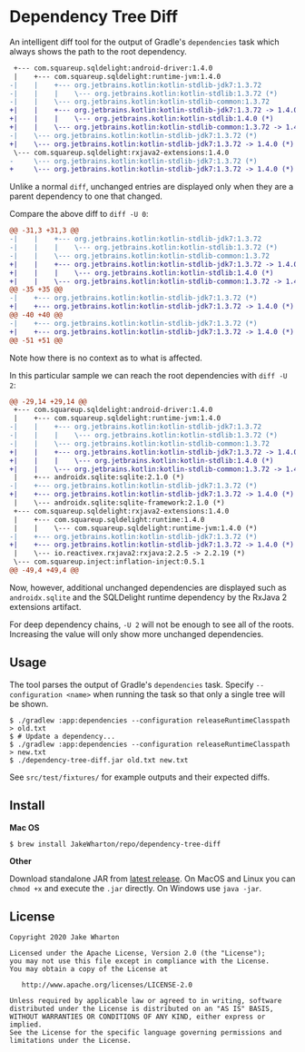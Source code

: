 # Dependency Tree Diff

An intelligent diff tool for the output of Gradle's `dependencies` task which always shows
the path to the root dependency.

```diff
 +--- com.squareup.sqldelight:android-driver:1.4.0
 |    +--- com.squareup.sqldelight:runtime-jvm:1.4.0
-|    |    +--- org.jetbrains.kotlin:kotlin-stdlib-jdk7:1.3.72
-|    |    |    \--- org.jetbrains.kotlin:kotlin-stdlib:1.3.72 (*)
-|    |    \--- org.jetbrains.kotlin:kotlin-stdlib-common:1.3.72
+|    |    +--- org.jetbrains.kotlin:kotlin-stdlib-jdk7:1.3.72 -> 1.4.0
+|    |    |    \--- org.jetbrains.kotlin:kotlin-stdlib:1.4.0 (*)
+|    |    \--- org.jetbrains.kotlin:kotlin-stdlib-common:1.3.72 -> 1.4.0
-|    \--- org.jetbrains.kotlin:kotlin-stdlib-jdk7:1.3.72 (*)
+|    \--- org.jetbrains.kotlin:kotlin-stdlib-jdk7:1.3.72 -> 1.4.0 (*)
 \--- com.squareup.sqldelight:rxjava2-extensions:1.4.0
-     \--- org.jetbrains.kotlin:kotlin-stdlib-jdk7:1.3.72 (*)
+     \--- org.jetbrains.kotlin:kotlin-stdlib-jdk7:1.3.72 -> 1.4.0 (*)
```

Unlike a normal `diff`, unchanged entries are displayed only when they are a parent dependency
to one that changed.

Compare the above diff to `diff -U 0`:

```diff
@@ -31,3 +31,3 @@
-|    |    +--- org.jetbrains.kotlin:kotlin-stdlib-jdk7:1.3.72
-|    |    |    \--- org.jetbrains.kotlin:kotlin-stdlib:1.3.72 (*)
-|    |    \--- org.jetbrains.kotlin:kotlin-stdlib-common:1.3.72
+|    |    +--- org.jetbrains.kotlin:kotlin-stdlib-jdk7:1.3.72 -> 1.4.0
+|    |    |    \--- org.jetbrains.kotlin:kotlin-stdlib:1.4.0 (*)
+|    |    \--- org.jetbrains.kotlin:kotlin-stdlib-common:1.3.72 -> 1.4.0
@@ -35 +35 @@
-|    +--- org.jetbrains.kotlin:kotlin-stdlib-jdk7:1.3.72 (*)
+|    +--- org.jetbrains.kotlin:kotlin-stdlib-jdk7:1.3.72 -> 1.4.0 (*)
@@ -40 +40 @@
-|    +--- org.jetbrains.kotlin:kotlin-stdlib-jdk7:1.3.72 (*)
+|    +--- org.jetbrains.kotlin:kotlin-stdlib-jdk7:1.3.72 -> 1.4.0 (*)
@@ -51 +51 @@
```

Note how there is no context as to what is affected.

In this particular sample we can reach the root dependencies with `diff -U 2`:

```diff
@@ -29,14 +29,14 @@
 +--- com.squareup.sqldelight:android-driver:1.4.0
 |    +--- com.squareup.sqldelight:runtime-jvm:1.4.0
-|    |    +--- org.jetbrains.kotlin:kotlin-stdlib-jdk7:1.3.72
-|    |    |    \--- org.jetbrains.kotlin:kotlin-stdlib:1.3.72 (*)
-|    |    \--- org.jetbrains.kotlin:kotlin-stdlib-common:1.3.72
+|    |    +--- org.jetbrains.kotlin:kotlin-stdlib-jdk7:1.3.72 -> 1.4.0
+|    |    |    \--- org.jetbrains.kotlin:kotlin-stdlib:1.4.0 (*)
+|    |    \--- org.jetbrains.kotlin:kotlin-stdlib-common:1.3.72 -> 1.4.0
 |    +--- androidx.sqlite:sqlite:2.1.0 (*)
-|    +--- org.jetbrains.kotlin:kotlin-stdlib-jdk7:1.3.72 (*)
+|    +--- org.jetbrains.kotlin:kotlin-stdlib-jdk7:1.3.72 -> 1.4.0 (*)
 |    \--- androidx.sqlite:sqlite-framework:2.1.0 (*)
 +--- com.squareup.sqldelight:rxjava2-extensions:1.4.0
 |    +--- com.squareup.sqldelight:runtime:1.4.0
 |    |    \--- com.squareup.sqldelight:runtime-jvm:1.4.0 (*)
-|    +--- org.jetbrains.kotlin:kotlin-stdlib-jdk7:1.3.72 (*)
+|    +--- org.jetbrains.kotlin:kotlin-stdlib-jdk7:1.3.72 -> 1.4.0 (*)
 |    \--- io.reactivex.rxjava2:rxjava:2.2.5 -> 2.2.19 (*)
 \--- com.squareup.inject:inflation-inject:0.5.1
@@ -49,4 +49,4 @@
```

Now, however, additional unchanged dependencies are displayed such as `androidx.sqlite` and the
SQLDelight runtime dependency by the RxJava 2 extensions artifact.

For deep dependency chains, `-U 2` will not be enough to see all of the roots. Increasing the value
will only show more unchanged dependencies.


## Usage

The tool parses the output of Gradle's `dependencies` task. Specify `--configuration <name>` when
running the task so that only a single tree will be shown.

```
$ ./gradlew :app:dependencies --configuration releaseRuntimeClasspath > old.txt
$ # Update a dependency...
$ ./gradlew :app:dependencies --configuration releaseRuntimeClasspath > new.txt
$ ./dependency-tree-diff.jar old.txt new.txt
```

See `src/test/fixtures/` for example outputs and their expected diffs.

## Install

**Mac OS**

```
$ brew install JakeWharton/repo/dependency-tree-diff
```

**Other**

Download standalone JAR from
[latest release](https://github.com/JakeWharton/dependency-tree-diff/releases/latest).
On MacOS and Linux you can `chmod +x` and execute the `.jar` directly.
On Windows use `java -jar`.


## License

    Copyright 2020 Jake Wharton

    Licensed under the Apache License, Version 2.0 (the "License");
    you may not use this file except in compliance with the License.
    You may obtain a copy of the License at

       http://www.apache.org/licenses/LICENSE-2.0

    Unless required by applicable law or agreed to in writing, software
    distributed under the License is distributed on an "AS IS" BASIS,
    WITHOUT WARRANTIES OR CONDITIONS OF ANY KIND, either express or implied.
    See the License for the specific language governing permissions and
    limitations under the License.
